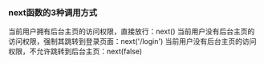 ### next函数的3种调用方式
当前用户拥有后台主页的访问权限，直接放行：next()
当前用户没有后台主页的访问权限，强制其跳转到登录页面：next('/login')
当前用户没有后台主页的访问权限，不允许跳转到后台主页：next(false)

